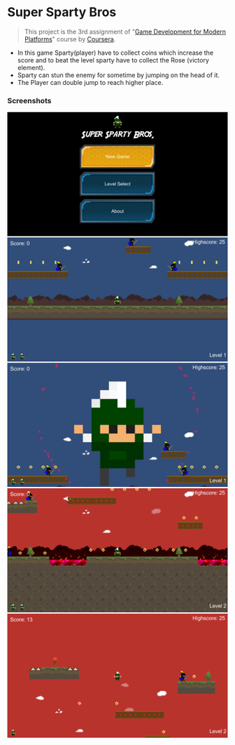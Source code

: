 # Super Sparty Bros

> This project is the 3rd assignment of "[Game Development for Modern Platforms](https://www.coursera.org/learn/gamedev-platforms/)" course by [Coursera](https://www.coursera.org/).

- In this game Sparty(player) have to collect coins which increase the score and to beat the level sparty have to collect the Rose (victory element).
- Sparty can stun the enemy for sometime by jumping on the head of it.
- The Player can double jump to reach higher place.

### Screenshots

![screenshot 1](./Screenshots/1.png)
![screenshot 2](./Screenshots/2.png)
![screenshot 3](./Screenshots/3.png)
![screenshot 4](./Screenshots/4.png)
![screenshot 5](./Screenshots/5.png)
